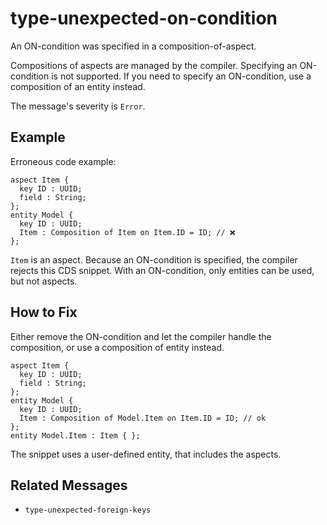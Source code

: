 # type-unexpected-on-condition

An ON-condition was specified in a composition-of-aspect.

Compositions of aspects are managed by the compiler.
Specifying an ON-condition is not supported.
If you need to specify an ON-condition, use a composition
of an entity instead.

The message's severity is `Error`.

## Example

Erroneous code example:

```cds
aspect Item {
  key ID : UUID;
  field : String;
};
entity Model {
  key ID : UUID;
  Item : Composition of Item on Item.ID = ID; // ❌
};
```

`Item` is an aspect.  Because an ON-condition is specified, the compiler
rejects this CDS snippet.  With an ON-condition, only entities can be used,
but not aspects.

## How to Fix

Either remove the ON-condition and let the compiler handle
the composition, or use a composition of entity instead.

```cds
aspect Item {
  key ID : UUID;
  field : String;
};
entity Model {
  key ID : UUID;
  Item : Composition of Model.Item on Item.ID = ID; // ok
};
entity Model.Item : Item { };
```

The snippet uses a user-defined entity, that includes the aspects.

## Related Messages

- `type-unexpected-foreign-keys`
